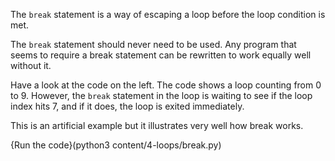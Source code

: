 The `break` statement is a way of escaping a loop before the loop condition is met.

The `break` statement should never need to be used. Any program that seems to require a break statement can be rewritten to work equally well without it.

Have a look at the code on the left. The code shows a loop counting from 0 to 9. However, the `break` statement in the loop is waiting to see if the loop index hits 7, and if it does, the loop is exited immediately.

This is  an artificial example but it illustrates very well how break works. 

{Run the code}(python3 content/4-loops/break.py)
